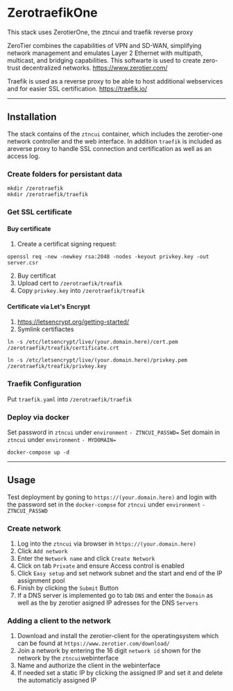 # ZerotraefikOne

This stack uses ZerotierOne, the ztncui and traefik reverse proxy

ZeroTier combines the capabilities of VPN and SD-WAN, simplifying network management and emulates Layer 2 Ethernet with multipath, multicast, and bridging capabilities.
This softwarte is used to create zero-trust decentralized networks.
https://www.zerotier.com/

Traefik is used as a reverse proxy to be able to host additional webservices and for easier SSL certification.
https://traefik.io/
___
## Installation
The stack contains of the `ztncui` container, which includes the zerotier-one network controller and the web interface. In addition `traefik` is included as areverse proxy to handle SSL connection and certification as well as an access log.

### Create folders for persistant data
```
mkdir /zerotraefik  
mkdir /zerotraefik/traefik
```

### Get SSL certificate
#### Buy certificate
1. Create a certificat signing request:
```
openssl req -new -newkey rsa:2048 -nodes -keyout privkey.key -out server.csr
```
2. Buy certificat
3. Upload cert to `/zerotraefik/treafik`
4. Copy `privkey.key` into `/zerotraefik/treafik`
#### Certificate via Let's Encrypt
1. https://letsencrypt.org/getting-started/
2. Symlink certifiactes
```
ln -s /etc/letsencrypt/live/(your.domain.here)/cert.pem /zerotraefik/treafik/certificate.crt
```
```
ln -s /etc/letsencrypt/live/(your.domain.here)/privkey.pem /zerotraefik/treafik/privkey.key
```

### Traefik Configuration
Put `traefik.yaml` into `/zerotraefik/traefik` 

### Deploy via docker
Set password in `ztncui` under `environment` `- ZTNCUI_PASSWD=`
Set domain in `ztncui` under `environment` `- MYDOMAIN=`
```
docker-compose up -d
```
___
## Usage
Test deployment by goning to `https://(your.domain.here)` and login with the password set  in the `docker-compse` for `ztncui` under `environment` `- ZTNCUI_PASSWD`
### Create network
1. Log into the `ztncui` via browser in `https://(your.domain.here)`
2. Click `Add network`
3. Enter the `Network name` and click `Create Network`
4. Click on tab `Private` and ensure Access control is enabled
5. Click `Easy setup` and set network subnet and the start and end of the IP assignment pool
6. Finish by clicking the `Submit` Button
7. If a DNS server is implemented go to tab `DNS` and enter the `Domain` as well as the by zerotier asigned IP adresses for the DNS `Servers`

### Adding a client to the network
1. Download and install the zerotier-client for the operatingsystem which can be found at `https://www.zerotier.com/download/`
2. Join a network by entering the 16 digit `network id` shown for the network by the `ztncui`webinterface
3. Name and authorize the client in the webinterface
4. If needed set a static IP by clicking the assigned IP and set it and delete the automaticly assigned IP
